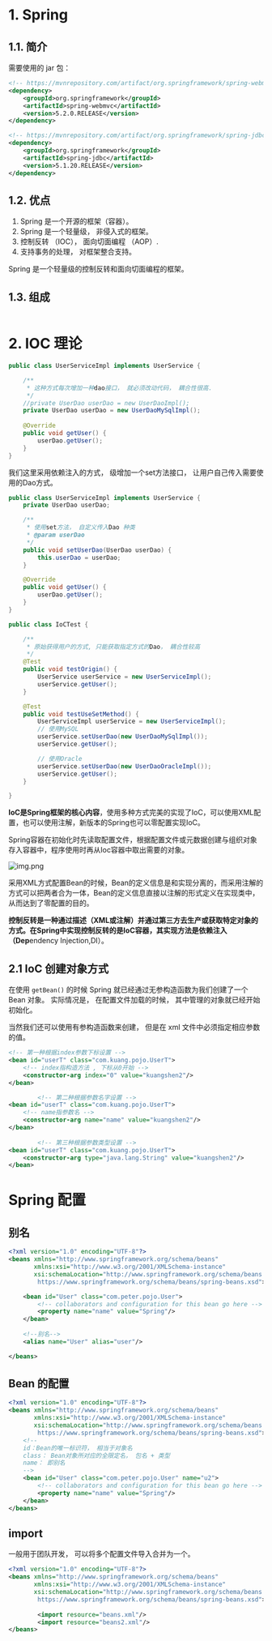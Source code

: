 

# 1. Spring
## 1.1. 简介

需要使用的 jar 包：
```xml
<!-- https://mvnrepository.com/artifact/org.springframework/spring-webmvc -->
<dependency>
    <groupId>org.springframework</groupId>
    <artifactId>spring-webmvc</artifactId>
    <version>5.2.0.RELEASE</version>
</dependency>

<!-- https://mvnrepository.com/artifact/org.springframework/spring-jdbc -->
<dependency>
    <groupId>org.springframework</groupId>
    <artifactId>spring-jdbc</artifactId>
    <version>5.1.20.RELEASE</version>
</dependency>

```
## 1.2. 优点

1. Spring 是一个开源的框架（容器）。
2. Spring 是一个轻量级， 非侵入式的框架。
3. 控制反转 （IOC）， 面向切面编程 （AOP）.
4. 支持事务的处理， 对框架整合支持。

Spring 是一个轻量级的控制反转和面向切面编程的框架。

## 1.3. 组成

![<img width=40 src="./asserts/1_spring_framework.png"/>](./asserts/1_spring_framework.png)

# 2. IOC 理论

```java
public class UserServiceImpl implements UserService {

    /**
     * 这种方式每次增加一种dao接口， 就必须改动代码， 耦合性很高.
     */
    //private UserDao userDao = new UserDaoImpl();
    private UserDao userDao = new UserDaoMySqlImpl();
    
    @Override
    public void getUser() {
        userDao.getUser();
    }
}
```

我们这里采用依赖注入的方式， 级增加一个set方法接口， 让用户自己传入需要使用的Dao方式。
```java
public class UserServiceImpl implements UserService {
    private UserDao userDao;

    /**
     * 使用set方法， 自定义传入Dao 种类
     * @param userDao
     */
    public void setUserDao(UserDao userDao) {
        this.userDao = userDao;
    }

    @Override
    public void getUser() {
        userDao.getUser();
    }
}
```

```java
public class IoCTest {

    /**
     * 原始获得用户的方式, 只能获取指定方式的Dao， 耦合性较高
     */
    @Test
    public void testOrigin() {
        UserService userService = new UserServiceImpl();
        userService.getUser();
    }

    @Test
    public void testUseSetMethod() {
        UserServiceImpl userService = new UserServiceImpl();
        // 使用MySQL
        userService.setUserDao(new UserDaoMySqlImpl());
        userService.getUser();

        // 使用Oracle
        userService.setUserDao(new UserDaoOracleImpl());
        userService.getUser();
    }

}

```
**IoC是Spring框架的核心内容**，使用多种方式完美的实现了IoC，可以使用XML配置，也可以使用注解，新版本的Spring也可以零配置实现IoC。

Spring容器在初始化时先读取配置文件，根据配置文件或元数据创建与组织对象存入容器中，程序使用时再从Ioc容器中取出需要的对象。

![img.png](asserts/2_IoC_flowchart.png)

采用XML方式配置Bean的时候，Bean的定义信息是和实现分离的，而采用注解的方式可以把两者合为一体，Bean的定义信息直接以注解的形式定义在实现类中，从而达到了零配置的目的。

**控制反转是一种通过描述（XML或注解）并通过第三方去生产或获取特定对象的方式。在Spring中实现控制反转的是IoC容器，其实现方法是依赖注入（Dep**endency Injection,DI）。

## 2.1 IoC 创建对象方式
在使用 `getBean()` 的时候 Spring 就已经通过无参构造函数为我们创建了一个 Bean 对象。 实际情况是， 在配置文件加载的时候， 其中管理的对象就已经开始初始化。

当然我们还可以使用有参构造函数来创建， 但是在 xml 文件中必须指定相应参数的值。

```xml
<!-- 第一种根据index参数下标设置 -->
<bean id="userT" class="com.kuang.pojo.UserT">
    <!-- index指构造方法 , 下标从0开始 -->
    <constructor-arg index="0" value="kuangshen2"/>
</bean>

        <!-- 第二种根据参数名字设置 -->
<bean id="userT" class="com.kuang.pojo.UserT">
    <!-- name指参数名 -->
    <constructor-arg name="name" value="kuangshen2"/>
</bean>
        
        <!-- 第三种根据参数类型设置 -->
<bean id="userT" class="com.kuang.pojo.UserT">
    <constructor-arg type="java.lang.String" value="kuangshen2"/>
</bean>
```



# Spring 配置

## 别名

```xml
<?xml version="1.0" encoding="UTF-8"?>
<beans xmlns="http://www.springframework.org/schema/beans"
       xmlns:xsi="http://www.w3.org/2001/XMLSchema-instance"
       xsi:schemaLocation="http://www.springframework.org/schema/beans
        https://www.springframework.org/schema/beans/spring-beans.xsd">

    <bean id="User" class="com.peter.pojo.User">
        <!-- collaborators and configuration for this bean go here -->
        <property name="name" value="Spring"/>
    </bean>
    
    <!--别名-->
    <alias name="User" alias="user"/>

</beans>
```

## Bean 的配置
```xml
<?xml version="1.0" encoding="UTF-8"?>
<beans xmlns="http://www.springframework.org/schema/beans"
       xmlns:xsi="http://www.w3.org/2001/XMLSchema-instance"
       xsi:schemaLocation="http://www.springframework.org/schema/beans
        https://www.springframework.org/schema/beans/spring-beans.xsd">
    <!--
    id：Bean的唯一标识符， 相当于对象名
    class： Bean对象所对应的全限定名， 包名 + 类型
    name： 即别名
    -->
    <bean id="User" class="com.peter.pojo.User" name="u2">
        <!-- collaborators and configuration for this bean go here -->
        <property name="name" value="Spring"/>
    </bean>
</beans>
```
## import
一般用于团队开发， 可以将多个配置文件导入合并为一个。

```xml
<?xml version="1.0" encoding="UTF-8"?>
<beans xmlns="http://www.springframework.org/schema/beans"
       xmlns:xsi="http://www.w3.org/2001/XMLSchema-instance"
       xsi:schemaLocation="http://www.springframework.org/schema/beans
        https://www.springframework.org/schema/beans/spring-beans.xsd">
    
        <import resource="beans.xml"/>
        <import resource="beans2.xml"/>
</beans>
```